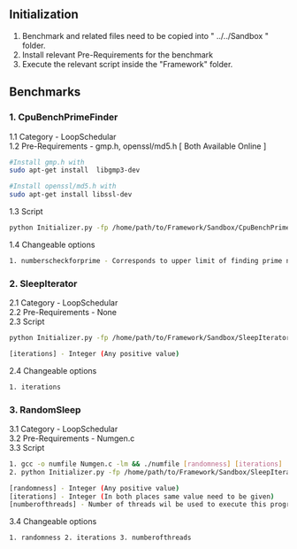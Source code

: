 
## Initialization

1. Benchmark and related files need to be copied into " ../../Sandbox " folder.
2. Install relevant Pre-Requirements for the benchmark
3. Execute the relevant script inside the "Framework" folder.

## Benchmarks

### 1. CpuBenchPrimeFinder
1.1 Category - LoopSchedular <br/>
1.2 Pre-Requirements - gmp.h, openssl/md5.h  [ Both Available Online ]<br />
```sh
#Install gmp.h with
sudo apt-get install  libgmp3-dev

#Install openssl/md5.h with
sudo apt-get install libssl-dev
```
1.3 Script
```sh
python Initializer.py -fp /home/path/to/Framework/Sandbox/CpuBenchPrimeFinder.c -fa "[numberscheckforprime] --multithreaded --printdigits" -ca "-lgmp -lssl -lcrypto"
```
1.4 Changeable options  

```sh
1. numberscheckforprime - Corresponds to upper limit of finding prime numbers
```
### 2. SleepIterator
2.1 Category - LoopSchedular <br/>
2.2 Pre-Requirements - None <br />
2.3 Script
```sh
python Initializer.py -fp /home/path/to/Framework/Sandbox/SleepIterator.c -fa "[iterations]"

[iterations] - Integer (Any positive value)
```
2.4 Changeable options  

```sh
1. iterations
```
### 3. RandomSleep
3.1 Category - LoopSchedular <br/>
3.2 Pre-Requirements - Numgen.c <br />
3.3 Script
```sh
1. gcc -o numfile Numgen.c -lm && ./numfile [randomness] [iterations]
2. python Initializer.py -fp /home/path/to/Framework/Sandbox/SleepIterator.c -fa "[numberofthreads] [iterations]"

[randomness] - Integer (Any positive value)
[iterations] - Integer (In both places same value need to be given)
[numberofthreads] - Number of threads wil be used to execute this program
```
3.4 Changeable options  

```sh
1. randomness 2. iterations 3. numberofthreads
